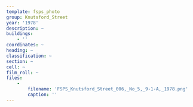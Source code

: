 ```yaml
---
template: fsps_photo
group: Knutsford_Street
year: '1978'
description: ~
buildings:
    - ''
coordinates: ~
heading: ~
classification: ~
section: ~
cell: ~
film_roll: ~
files:
    -
        filename: 'FSPS_Knutsford_Street_006,_No_5,_9-1-A,_1978.png'
        caption: ''
---
```

